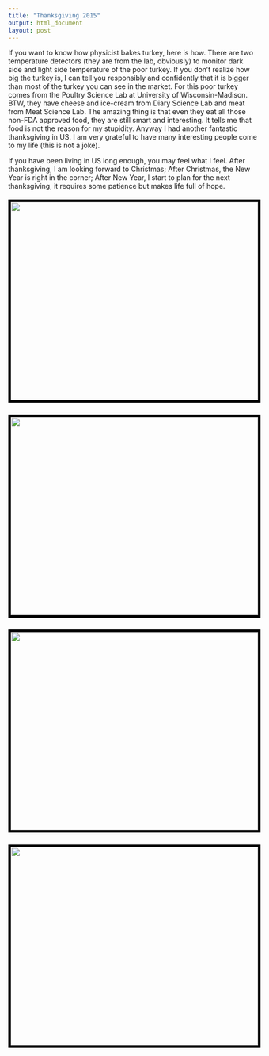 ```yaml
---
title: "Thanksgiving 2015"
output: html_document
layout: post
---
```



<p>If you want to know how physicist bakes turkey, here is how. There are two temperature detectors (they are from the lab, 
obviously) to monitor dark side and light side temperature of the poor turkey. If you don’t realize how big the turkey is,
 I can tell you responsibly and confidently that it is bigger than most of the turkey you can see in the market. 
 For this poor turkey comes from the Poultry Science Lab at University of Wisconsin-Madison. BTW, they have cheese 
 and ice-cream from Diary Science Lab and meat from Meat Science Lab. The amazing thing is that even they eat all those
  non-FDA approved food, they are still smart and interesting. It tells me that food is not the reason for my stupidity. 
  Anyway I had another fantastic thanksgiving in US.  I am very grateful to have many interesting people come to my life 
  (this is not a joke).</p>
  
  
<p>
If you have been living in US long enough, you may feel what I feel. After thanksgiving, 
I am looking forward to Christmas; After Christmas, the New Year is right in the corner; 
After New Year, I start to plan for the next thanksgiving, it requires some patience but makes life full of hope.

</p>

<p style="text-align: center;"><a href="http://linhui.org/images/posts/turkey2015.jpg"><img class="aligncenter  
wp-image-222" style="margin-top: 5px; margin-bottom: 5px; border-width: 5px; border-color: black; border-style: solid;" title="cofirst_day2" src="http://linhui.org/images/posts/turkey2015.jpg" alt="" width="500" height="400" /></a></p>


<p style="text-align: center;"><a href="http://linhui.org/images/posts/turkey2015_2.jpg"><img class="aligncenter  
wp-image-222" style="margin-top: 5px; margin-bottom: 5px; border-width: 5px; border-color: black; border-style: solid;" title="cofirst_day2" src="http://linhui.org/images/posts/turkey2015_2.jpg" alt="" width="500" height="400" /></a></p>




<p style="text-align: center;"><a href="http://linhui.org/images/posts/FOOD_THANKSGIVING2015.jpg"><img class="aligncenter  
wp-image-222" style="margin-top: 5px; margin-bottom: 5px; border-width: 5px; border-color: black; border-style: solid;" title="cofirst_day2" src="http://linhui.org/images/posts/FOOD_THANKSGIVING2015.jpg" alt="" width="500" height="400" /></a></p>

<p style="text-align: center;"><a href="http://linhui.org/images/posts/FOOD_THANKSGIVING2015_2.jpg"><img class="aligncenter  
wp-image-222" style="margin-top: 5px; margin-bottom: 5px; border-width: 5px; border-color: black; border-style: solid;" title="cofirst_day2" src="http://linhui.org/images/posts/FOOD_THANKSGIVING2015_2.jpg" alt="" width="500" height="400" /></a></p>

